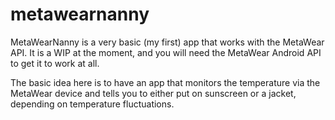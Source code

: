 metawearnanny
=============

MetaWearNanny is a very basic (my first) app that works with the MetaWear API.
It is a WIP at the moment, and you will need the MetaWear Android API to get it to work at all.

The basic idea here is to have an app that monitors the temperature via the MetaWear device and tells you to either put on sunscreen or a jacket, depending on temperature fluctuations.



